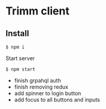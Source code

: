 # Trimm client

## Install

```
$ npm i
```

Start server

```
$ npm start
```

- finish grpahql auth
- finish removing redux
- add spinner to login button
- add focus to all buttons and inputs

